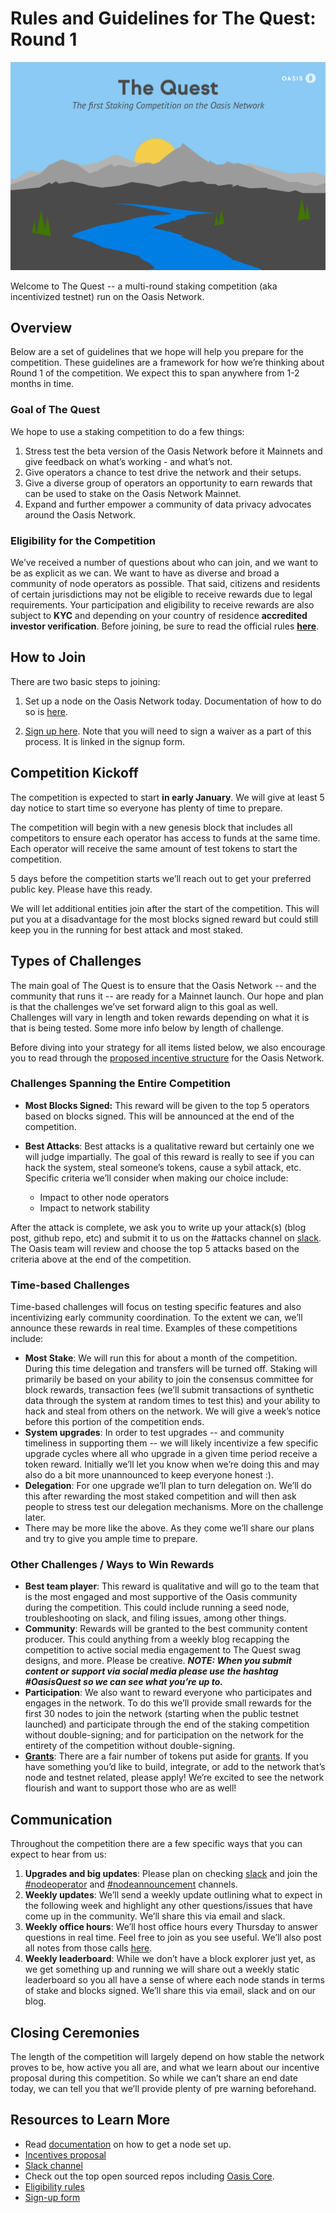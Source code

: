 # Rules and Guidelines for The Quest: Round 1

![The Quest](/operator_images/the_quest.png)

Welcome to The Quest -- a multi-round staking competition (aka incentivized
testnet) run on the Oasis Network.

## Overview

Below are a set of guidelines that we hope will help you prepare for the
competition. These guidelines are a framework for how we’re thinking about Round
1 of the competition. We expect this to span anywhere from 1-2 months in time.

### Goal of The Quest

We hope to use a staking competition to do a few things:

1. Stress test the beta version of the Oasis Network before it Mainnets and give
   feedback on what’s working - and what’s not.
2. Give operators a chance to test drive the network and their setups.
3. Give a diverse group of operators an opportunity to earn rewards that can be
   used to stake on the Oasis Network Mainnet.
4. Expand and further empower a community of data privacy advocates around the
   Oasis Network.

### Eligibility for the Competition

We’ve received a number of questions about who can join, and we want to be as
explicit as we can. We want to have as diverse and broad a community of node
operators as possible. That said, citizens and residents of certain
jurisdictions may not be eligible to receive rewards due to legal requirements.
Your participation and eligibility to receive rewards are also subject to
**KYC** and depending on your country of residence **accredited investor
verification**. Before joining, be sure to read the official rules
**[here][eligibility-rules]**.

## How to Join

There are two basic steps to joining:

1. Set up a node on the Oasis Network today. Documentation of how to do so is
   [here][setup-docs].

2. [Sign up here][sign-up-form]. Note that you
   will need to sign a waiver as a part of this process. It is linked in the
   signup form.

## Competition Kickoff

The competition is expected to start **in early January**. We will give at least
5 day notice to start time so everyone has plenty of time to prepare.

The competition will begin with a new genesis block that includes all
competitors to ensure each operator has access to funds at the same time. Each
operator will receive the same amount of test tokens to start the competition.

5 days before the competition starts we’ll reach out to get your preferred
public key. Please have this ready.

We will let additional entities join after the start of the competition.
This will put you at a disadvantage for the most blocks signed reward but could
still keep you in the running for best attack and most staked.

## Types of Challenges

The main goal of The Quest is to ensure that the Oasis Network -- and the
community that runs it -- are ready for a Mainnet launch. Our hope and plan is
that the challenges we’ve set forward align to this goal as well. Challenges
will vary in length and token rewards depending on what it is that is being tested.
Some more info below by length of challenge.

Before diving into your strategy for all items listed below, we also encourage
you to read through the [proposed incentive structure][incentives-proposal]
for the Oasis Network.

### Challenges Spanning the Entire Competition

* **Most Blocks Signed:** This reward will be given to the top 5 operators based
  on blocks signed. This will be announced at the end of the competition.
* **Best Attacks**: Best attacks is a qualitative reward but certainly one we
  will judge impartially. The goal of this reward is really to see if you can
  hack the system, steal someone’s tokens, cause a sybil attack, etc. Specific
  criteria we’ll consider when making our choice include:

  * Impact to other node operators
  * Impact to network stability

After the attack is complete, we ask you to write up your attack(s) (blog post,
github repo, etc) and submit it to us on the #attacks channel on [slack][slack].
The Oasis team will review and choose the top 5 attacks based on the criteria
above at the end of the competition.

### Time-based Challenges

Time-based challenges will focus on testing specific features and also
incentivizing early community coordination. To the extent we can, we’ll announce
these rewards in real time. Examples of these competitions include:

* **Most Stake**: We will run this for about a month of the competition. During
  this time delegation and transfers will be turned off. Staking will primarily
  be based on your ability to join the consensus committee for block rewards,
  transaction fees (we’ll submit transactions of synthetic data through the
  system at random times to test this) and your ability to hack and steal from
  others on the network. We will give a week’s notice before this portion of the
  competition ends.
* **System upgrades**: In order to test upgrades -- and community timeliness in
  supporting them -- we will likely incentivize a few specific upgrade cycles
  where all who upgrade in a given time period receive a token reward. Initially
  we’ll let you know when we’re doing this and may also do a bit more
  unannounced to keep everyone honest :).
* **Delegation**: For one upgrade we’ll plan to turn delegation on. We’ll do
  this after rewarding the most staked competition and will then ask people to
  stress test our delegation mechanisms. More on the challenge later.
* There may be more like the above. As they come we’ll share our plans and try
  to give you ample time to prepare.

### Other Challenges / Ways to Win Rewards

* **Best team player**: This reward is qualitative and will go to the team that
  is the most engaged and most supportive of the Oasis community during the
  competition. This could include running a seed node, troubleshooting on slack,
  and filing issues, among other things.
* **Community**: Rewards will be granted to the best community content producer.
  This could anything from a weekly blog recapping the competition to active
  social media engagement to The Quest swag designs, and more. Please be
  creative. **_NOTE: When you submit content or support via social media please
  use the hashtag #OasisQuest so we can see what you’re up to._**
* **Participation**: We also want to reward everyone who participates and
  engages in the network. To do this we’ll provide small rewards for the first
  30 nodes to join the network (starting when the public testnet launched) and
  participate through the end of the staking competition without double-signing;
  and for participation on the network for the entirety of the competition
  without double-signing.
* **[Grants][grants]**: There are a fair number of
  tokens put aside for [grants][grants]. If you
  have something you’d like to build, integrate, or add to the network that’s
  node and testnet related, please apply! We’re excited to see the network
  flourish and want to support those who are as well!

## Communication

Throughout the competition there are a few specific ways that you can expect to
hear from us:

1. **Upgrades and big updates**: Please plan on checking [slack][slack] and join
   the [#nodeoperator](https://oasiscommunity.slack.com/archives/CMUSJCRFA) and
   [#nodeannouncement](https://oasiscommunity.slack.com/archives/CQK5NPXDX)
   channels.
2. **Weekly updates**: We’ll send a weekly update outlining what to expect in
   the following week and highlight any other questions/issues that have come up
   in the community. We’ll share this via email and slack.
3. **Weekly office hours**: We’ll host office hours every Thursday to answer
   questions in real time. Feel free to join as you see useful. We’ll also post
   all notes from those calls [here][office-hours-doc].
4. **Weekly leaderboard**: While we don’t have a block explorer just yet, as we
   get something up and running we will share out a weekly static leaderboard so
   you all have a sense of where each node stands in terms of stake and blocks
   signed. We’ll share this via email, slack and on our blog.

## Closing Ceremonies

The length of the competition will largely depend on how stable the network
proves to be, how active you all are, and what we learn about our incentive
proposal during this competition. So while we can’t share an end date today, we
can tell you that we’ll provide plenty of pre warning beforehand.

## Resources to Learn More

* Read [documentation][setup-docs] on how to get a node set up.
* [Incentives proposal][incentives-proposal]
* [Slack channel][slack]
* Check out the top open sourced repos including [Oasis
  Core](https://github.com/oasislabs/oasis-core).
* [Eligibility rules][eligibility-rules]
* [Sign-up form][sign-up-form]

[eligibility-rules]: https://docsend.com/view/zv5cfia
[sign-up-form]: https://oasisfoundation.typeform.com/to/dlcekq
[slack]: https://www.oasis-protocol.org/slack
[incentives-proposal]: ./incentives-proposal.md
[setup-docs]: ./joining-the-testnet.md
[grants]: https://www.oasis-protocol.org/grants
[office-hours-doc]: https://docs.google.com/document/d/1ZnKIHcNPb3dGvP4b6bGrJmwyCjGhcSG2cHkTeEfwSEQ/edit?usp=sharing
